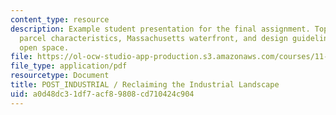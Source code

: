 ```yaml
---
content_type: resource
description: Example student presentation for the final assignment. Topics include  industrial
  parcel characteristics, Massachusetts waterfront, and design guidelines for public
  open space.
file: https://ol-ocw-studio-app-production.s3.amazonaws.com/courses/11-333-urban-design-seminar-spring-2005/a0d48dc31df7acf89808cd710424c904_recla_indu_lands.pdf
file_type: application/pdf
resourcetype: Document
title: POST_INDUSTRIAL / Reclaiming the Industrial Landscape
uid: a0d48dc3-1df7-acf8-9808-cd710424c904
---
```

